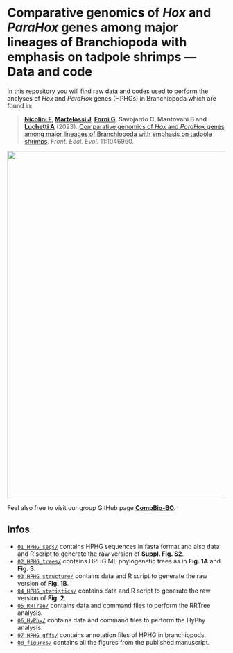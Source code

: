 # Comparative genomics of *Hox* and *ParaHox* genes among major lineages of Branchiopoda with emphasis on tadpole shrimps — Data and code

In this repository you will find raw data and codes used to perform the analyses of *Hox* and *ParaHox* genes (HPHGs) in Branchiopoda which are found in:

> **[Nicolini F](https://linktr.ee/filo.nico/), [Martelossi J](https://github.com/jacopoM28/), [Forni G](https://github.com/for-giobbe/), Savojardo C, Mantovani B and [Luchetti A](https://github.com/andluche)** (2023). [Comparative genomics of *Hox* and *ParaHox* genes among major lineages of Branchiopoda with emphasis on tadpole shrimps](https://www.frontiersin.org/articles/10.3389/fevo.2023.1046960/full). *Front. Ecol. Evol.* 11:1046960.

<p align="center">
<img src="https://user-images.githubusercontent.com/72141380/214382967-94b045a6-419a-44e4-8703-ec5b8bbc208f.png", width=800>
</p>


Feel also free to visit our group GitHub page **[CompBio-BO](https://github.com/CompBio-BO)**.

## Infos
- <code>[01_HPHG_seqs/](01_HPHG_seqs/)</code> contains HPHG sequences in fasta format and also data and R script to generate the raw version of **Suppl. Fig. S2**.
- <code>[02_HPHG_trees/](02_HPHG_trees/)</code> contains HPHG ML phylogenetic trees as in **Fig. 1A** and **Fig. 3**.
- <code>[03_HPHG_structure/](03_HPHG_structure/)</code> contains data and R script to generate the raw version of **Fig. 1B**.
- <code>[04_HPHG_statistics/](04_HPHG_statistics/)</code> contains data and R script to generate the raw version of **Fig. 2**.
- <code>[05_RRTree/](05_RRTree/)</code> contains data and command files to perform the RRTree analysis.
- <code>[06_HyPhy/](06_HyPhy/)</code> contains data and command files to perform the HyPhy analysis.
- <code>[07_HPHG_gffs/](07_HPHG_gffs/)</code> contains annotation files of HPHG in branchiopods.
- <code>[08_figures/](08_figures/)</code> contains all the figures from the published manuscript.
